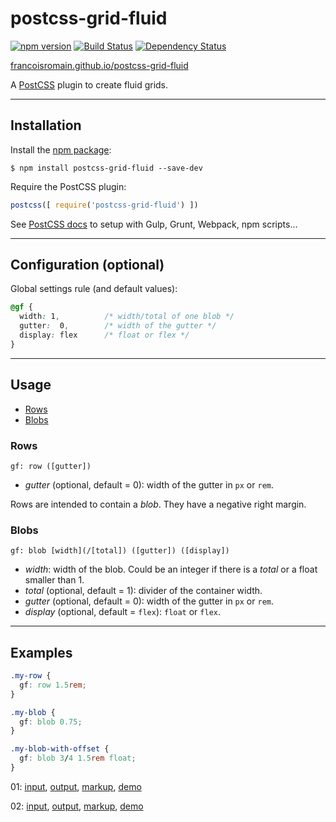 # postcss-grid-fluid

[![npm version][npm-img]][npm] [![Build Status][ci-img]][ci] [![Dependency Status][dep-img]][dep]

[francoisromain.github.io/postcss-grid-fluid](http://francoisromain.github.io/postcss-grid-fluid)

A [PostCSS] plugin to create fluid grids.

[github.io]: http://francoisromain.github.io/postcss-grid-fluid
[PostCSS]:   https://github.com/postcss/postcss
[ci-img]:    https://travis-ci.org/francoisromain/postcss-grid-fluid.svg
[ci]:        https://travis-ci.org/francoisromain/postcss-grid-fluid
[npm-img]:   https://badge.fury.io/js/postcss-grid-fluid.svg
[npm]:       https://badge.fury.io/js/postcss-grid-fluid
[dep-img]:   https://david-dm.org/francoisromain/postcss-grid-fluid.svg
[dep]:       https://david-dm.org/francoisromain/postcss-grid-fluid

* * * 

## Installation

Install the [npm package](https://www.npmjs.com/package/postcss-grid-fluid):

    $ npm install postcss-grid-fluid --save-dev

Require the PostCSS plugin:

``` js
postcss([ require('postcss-grid-fluid') ])
```

See [PostCSS docs](https://github.com/postcss/postcss#usage) to setup with Gulp, Grunt, Webpack, npm scripts… 

* * * 

## Configuration (optional)

Global settings rule (and default values):

``` css
@gf {
  width: 1,          /* width/total of one blob */
  gutter:  0,        /* width of the gutter */
  display: flex      /* float or flex */  
}
```

* * * 

## Usage

- [Rows](#rows)
- [Blobs](#blobs)

### Rows

`gf: row ([gutter])`

- _gutter_ (optional, default = 0): width of the gutter in `px` or `rem`.

Rows are intended to contain a _blob_. They have a negative right margin.

### Blobs

`gf: blob [width](/[total]) ([gutter]) ([display])`

- _width_: width of the blob. Could be an integer if there is a _total_ or a float smaller than 1. 
- _total_ (optional, default = 1): divider of the container width.
- _gutter_ (optional, default = 0): width of the gutter in `px` or `rem`.
- _display_ (optional, default = `flex`): `float` or `flex`.

* * * 

## Examples

``` css
.my-row {
  gf: row 1.5rem;
}
```

``` css
.my-blob {
  gf: blob 0.75;
}

.my-blob-with-offset {
  gf: blob 3/4 1.5rem float;
}
```

01: [input](https://github.com/francoisromain/postcss-button/blob/gh-pages/test/src/01.css), [output](https://github.com/francoisromain/postcss-button/blob/gh-pages/test/dist/01.css), [markup](https://github.com/francoisromain/postcss-button/blob/gh-pages/test/01.html), [demo](http://localhost/francoisromain.github.io/postcss-button/test/01.html)

02: [input](https://githubcom/francoisromain/postcss-button/blob/gh-pages/test/src/02.css), [output](https://github.comfrancoisromain/postcss-button/blob/gh-pages/test/dist/02.css), [markup](https://ithub.com/francoisromain/postcss-button/blob/gh-pages/test/02.html), [demo](http://localhost/francoisromain.github.io/postcss-button/test/02.html)
